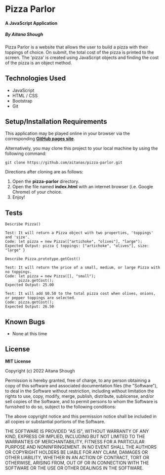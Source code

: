 # Pizza Parlor
#### A JavaScript Application

##### By Aitana Shough

Pizza Parlor is a website that allows the user to build a pizza with their toppings of choice. On submit, the total cost of the pizza is printed to the screen. The 'pizza' is created using JavaScript objects and finding the cost of the pizza is an object method.

## Technologies Used

* JavaScript
* HTML / CSS
* Bootstrap
* Git

## Setup/Installation Requirements

This application may be played online in your browser via the corresponding [**GitHub pages site**](https://github.com/aitanas/pizza-parlor).

Alternatively, you may clone this project to your local machine by using the following command:
```
git clone https://github.com/aitanas/pizza-parlor.git
```
Directions after cloning are as follows:
1. Open the **pizza-parlor** directory.
2. Open the file named **index.html** with an internet browser (i.e. Google Chrome) of your choice.
3. Enjoy!

## Tests
```
Describe Pizza()

Test: It will return a Pizza object with two properties, 'toppings' and 'size'.
Code: let pizza = new Pizza(["artichoke", "olives"], "large");
Expected Output: pizza { toppings: ["artichoke", "olives"], size: "large" }

Describe Pizza.prototype.getCost()

Test: It will return the price of a small, medium, or large Pizza with no toppings.
Code: let pizza = new Pizza([], "small");
      pizza.getCost();
Expected Output: 25.00

Test: It will add $0.50 to the total pizza cost when olives, onions, or pepper toppings are selected.
Code: pizza.getCost();
Expected Output: 26.50
```

## Known Bugs

* None at this time

## License

**MIT License**

Copyright (c) 2022 Aitana Shough

Permission is hereby granted, free of charge, to any person obtaining a copy
of this software and associated documentation files (the "Software"), to deal
in the Software without restriction, including without limitation the rights
to use, copy, modify, merge, publish, distribute, sublicense, and/or sell
copies of the Software, and to permit persons to whom the Software is
furnished to do so, subject to the following conditions:

The above copyright notice and this permission notice shall be included in all
copies or substantial portions of the Software.

THE SOFTWARE IS PROVIDED "AS IS", WITHOUT WARRANTY OF ANY KIND, EXPRESS OR
IMPLIED, INCLUDING BUT NOT LIMITED TO THE WARRANTIES OF MERCHANTABILITY,
FITNESS FOR A PARTICULAR PURPOSE AND NONINFRINGEMENT. IN NO EVENT SHALL THE
AUTHORS OR COPYRIGHT HOLDERS BE LIABLE FOR ANY CLAIM, DAMAGES OR OTHER
LIABILITY, WHETHER IN AN ACTION OF CONTRACT, TORT OR OTHERWISE, ARISING FROM,
OUT OF OR IN CONNECTION WITH THE SOFTWARE OR THE USE OR OTHER DEALINGS IN THE
SOFTWARE.